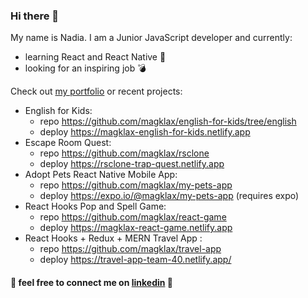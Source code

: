 ### Hi there 👋
My name is Nadia. I am a Junior JavaScript developer and currently:
- learning React and React Native 📕 
- looking for an inspiring job 💣

Check out [my portfolio](https://nadiia-portfolio.netlify.app/) or recent projects:
- English for Kids:
   - repo https://github.com/magklax/english-for-kids/tree/english
   - deploy https://magklax-english-for-kids.netlify.app
- Escape Room Quest:
    - repo https://github.com/magklax/rsclone
    - deploy https://rsclone-trap-quest.netlify.app
- Adopt Pets React Native Mobile App:
    - repo https://github.com/magklax/my-pets-app
    - deploy https://expo.io/@magklax/my-pets-app (requires expo)
- React Hooks Pop and Spell Game:
     - repo https://github.com/magklax/react-game
     - deploy https://magklax-react-game.netlify.app
- React Hooks + Redux + MERN Travel App :
     - repo https://github.com/magklax/travel-app
     - deploy https://travel-app-team-40.netlify.app/

#### 👀 feel free to connect me on [linkedin](https://www.linkedin.com/in/nadezda-prokopyeva/) 👀 
